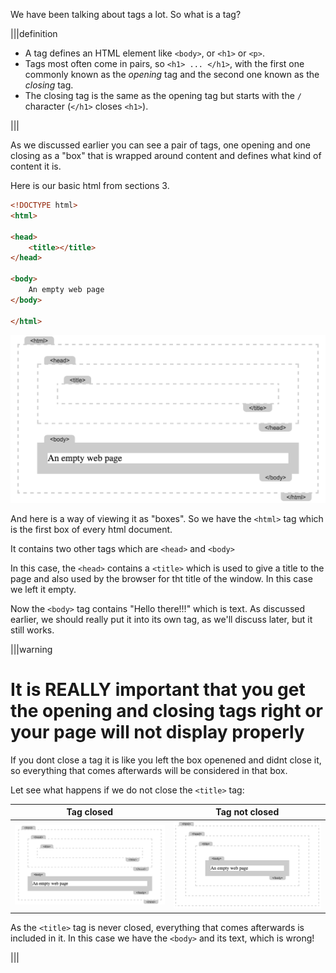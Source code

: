 We have been talking about tags a lot. So what is a tag?

|||definition
- A tag defines an HTML element like `<body>`, or `<h1>` or `<p>`.
- Tags most often come in pairs, so `<h1> ... </h1>`, with the first one commonly known as the *opening* tag and the second one known as the *closing* tag.
- The closing tag is the same as the opening tag but starts with the `/` character (`</h1>` closes `<h1>`).

|||

As we discussed earlier you can see a pair of tags, one opening and one closing as a "box" that is wrapped around content and defines what kind of content it is.

Here is our basic html from sections 3.

``` html
<!DOCTYPE html>
<html>

<head>
    <title></title>
</head>

<body>
    An empty web page
</body>

</html>
```

![](.guides/img/iframe1.png)

And here is a way of viewing it as "boxes".
So we have the `<html>` tag which is the first box of every html document.

It contains two other tags which are `<head>` and `<body>`

In this case, the `<head>` contains a `<title>` which is used to give a title to the page and also used by the browser for tht title of the window. In this case we left it empty.

Now the `<body>` tag contains "Hello there!!!" which is text. As discussed earlier, we should really put it into its own tag, as we'll discuss later, but it still works.

|||warning
# It is REALLY important that you get the opening and closing tags right or your page will not display properly

If you dont close a tag it is like you left the box openened and didnt close it, so everything that comes afterwards will be considered in that box.

Let see what happens if we do not close the  `<title>` tag:


| Tag closed | Tag not closed |
| :--------: | :------------: |
| ![](.guides/img/iframe1.png) | ![](.guides/img/iframe2.png) |

As the `<title>` tag is never closed, everything that comes afterwards is included in it. In this case we have the `<body>` and its text, which is wrong!

|||